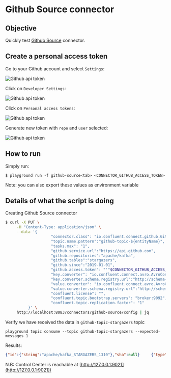# Github Source connector



## Objective

Quickly test [Github Source](https://docs.confluent.io/current/connect/kafka-connect-github/index.html#quick-start) connector.


## Create a personal access token

Go to your Github account and select `Settings`:

![Github api token](Screenshot1.png)

Click on `Developer Settings`:

![Github api token](Screenshot2.png)

Click on `Personal access tokens`:

![Github api token](Screenshot3.png)

Generate new token with `repo` and `user` selected:

![Github api token](Screenshot4.png)

## How to run

Simply run:

```
$ playground run -f github-source<tab> <CONNECTOR_GITHUB_ACCESS_TOKEN>
```

Note: you can also export these values as environment variable

## Details of what the script is doing


Creating Github Source connector

```bash
$ curl -X PUT \
     -H "Content-Type: application/json" \
     --data '{
                    "connector.class": "io.confluent.connect.github.GithubSourceConnector",
                    "topic.name.pattern":"github-topic-${entityName}",
                    "tasks.max": "1",
                    "github.service.url":"https://api.github.com",
                    "github.repositories":"apache/kafka",
                    "github.tables":"stargazers",
                    "github.since":"2019-01-01",
                    "github.access.token": "'"$CONNECTOR_GITHUB_ACCESS_TOKEN"'",
                    "key.converter": "io.confluent.connect.avro.AvroConverter",
                    "key.converter.schema.registry.url":"http://schema-registry:8081",
                    "value.converter": "io.confluent.connect.avro.AvroConverter",
                    "value.converter.schema.registry.url":"http://schema-registry:8081",
                    "confluent.license": "",
                    "confluent.topic.bootstrap.servers": "broker:9092",
                    "confluent.topic.replication.factor": "1"
          }' \
     http://localhost:8083/connectors/github-source/config | jq
```

Verify we have received the data in `github-topic-stargazers` topic

```
playground topic consume --topic github-topic-stargazers --expected-messages 1
```

Results:

```json
{"id":{"string":"apache/kafka_STARGAZERS_1310"},"sha":null}     {"type":{"string":"STARGAZERS"},"createdAt":null,"data":{"data":{"login":{"string":"dyokomizo"},"id":{"int":1310},"node_id":{"string":"MDQ6VXNlcjEzMTA="},"avatar_url":{"string":"https://avatars3.githubusercontent.com/u/1310?v=4"},"gravatar_id":{"string":""},"url":{"string":"https://api.github.com/users/dyokomizo"},"html_url":{"string":"https://github.com/dyokomizo"},"followers_url":{"string":"https://api.github.com/users/dyokomizo/followers"},"following_url":{"string":"https://api.github.com/users/dyokomizo/following{/other_user}"},"gists_url":{"string":"https://api.github.com/users/dyokomizo/gists{/gist_id}"},"starred_url":{"string":"https://api.github.com/users/dyokomizo/starred{/owner}{/repo}"},"subscriptions_url":{"string":"https://api.github.com/users/dyokomizo/subscriptions"},"organizations_url":{"string":"https://api.github.com/users/dyokomizo/orgs"},"repos_url":{"string":"https://api.github.com/users/dyokomizo/repos"},"events_url":{"string":"https://api.github.com/users/dyokomizo/events{/privacy}"},"received_events_url":{"string":"https://api.github.com/users/dyokomizo/received_events"},"type":{"string":"User"},"site_admin":{"boolean":false}}},"id":{"string":"1310"}}
```

N.B: Control Center is reachable at [http://127.0.0.1:9021](http://127.0.0.1:9021])
